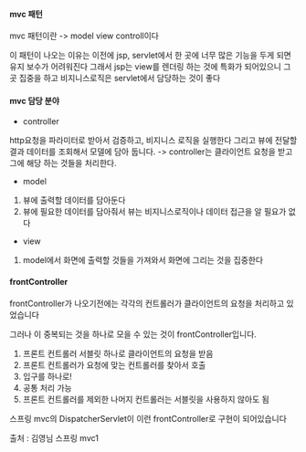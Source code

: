 #### mvc 패턴

mvc 패턴이란 -> model view controll이다 

이 패턴이 나오는 이유는 이전에 jsp, servlet에서 한 곳에 너무 많은 기능을 두게 되면 유지 보수가 어려워진다 
그래서 jsp는 view를 렌더링 하는 것에 특화가 되어있으니 그곳 집중을 하고 비지니스로직은 servlet에서 담당하는 것이 좋다 



#### mvc 담당 분야 

* controller

http요청을 파라미터로 받아서 검증하고, 비지니스 로직을 실행한다 그리고 뷰에 전달할 결과 데이터를 조회해서 모델에 담아 둡니다. 
-> controller는  클라이언트 요청을 받고 그에 해당 하는 것들을 처리한다.

* model 
1. 뷰에 출력할 데이터를 담아둔다
2. 뷰에 필요한 데이터를 담아줘서 뷰는 비지니스로직이나 데이터 접근을 알 필요가 없다 

* view

1. model에서 화면에 출력할 것들을 가져와서 화면에 그리는 것을 집중한다 



#### frontController

frontController가 나오기전에는 각각의 컨트롤러가 클라이언트의 요청을 처리하고 있었습니다 

그러나 이 중복되는 것을 하나로 모을 수 있는 것이 frontController입니다.

1. 프론트 컨트롤러 서블릿 하나로 클라이언트의 요청을 받음
2. 프론트 컨트롤러가 요청에 맞는 컨트롤러를 찾아서 호출
3. 입구를 하나로!
4. 공통 처리 가능
5. 프론트 컨트롤러를 제외한 나머지 컨트롤러는 서블릿을 사용하지 않아도 됨

스프링 mvc의 DispatcherServlet이 이런 frontController로 구현이 되어있습니다


출처 : 김영님 스프링 mvc1
